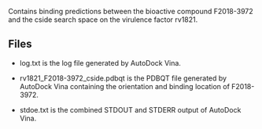 Contains binding predictions between the bioactive compound F2018-3972 and the cside search space on the virulence factor rv1821.

## Files

- log.txt is the log file generated by AutoDock Vina.

- rv1821_F2018-3972_cside.pdbqt is the PDBQT file generated by AutoDock Vina containing the orientation and binding location of F2018-3972.

- stdoe.txt is the combined STDOUT and STDERR output of AutoDock Vina.

